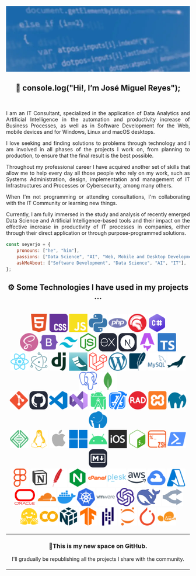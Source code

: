 <img src="./assets/github-profile-banner.webp" />

<h2 align="center">
    👋 console.log("Hi!, I’m José Miguel Reyes");
</h2>

<br/>

<p align="justify">
I am an IT Consultant, specialized in the application of Data Analytics and Artificial Intelligence in the automation and productivity increase of Business Processes, as well as in Software Development for the Web, mobile devices and for Windows, Linux and macOS desktops.
</p>

<p align="justify">
I love seeking and finding solutions to problems through technology and I am involved in all phases of the projects I work on, from planning to production, to ensure that the final result is the best possible.
</p>

<p align="justify">
Throughout my professional career I have acquired another set of skills that allow me to help every day all those people who rely on my work, such as Systems Administration, design, implementation and management of IT Infrastructures and Processes or Cybersecurity, among many others.
</p>

<p align="justify">
When I'm not programming or attending consultations, I'm collaborating with the IT Community or learning new things.
</p>

<p align="justify">
Currently, I am fully immersed in the study and analysis of recently emerged Data Science and Artificial Intelligence-based tools and their impact on the effective increase in productivity of IT processes in companies, either through their direct application or through purpose-programmed solutions.
</p>

```javascript
const seyerjo = {
	pronouns: ["he", "him"],
	passions: ["Data Science", "AI", "Web, Mobile and Desktop Development"],
	askMeAbout: ["Software Development", "Data Science", "AI", "IT"],
};
```

<h2 align="center">
    ⚙️ Some Technologies I have used in my projects ...
</h2>

<br/>

<div align="center">
    <img src="./assets/html5.svg" alt="HTML" height="50px" title="HTML" />
    <img src="./assets/css.svg" alt="CSS" height="50px" title="CSS" />
    <img src="./assets/javascript.svg" alt="JavaScript" height="50px" title="JavaScript" />
    <img src="./assets/python.svg" alt="Python" height="50px" title="Python" />
    <img src="./assets/php.svg" alt="PHP" height="50px" title="PHP" />
    <img src="./assets/delphi.svg" alt="Object Pascal (Delphi)" height="50px" title="Object Pascal (Delphi)" />
    <img src="./assets/csharp.webp" alt="C#" height="50px" title="C#" />
</div>

<div align="center">
    <img src="./assets/sass.svg" alt="Sass" height="50px" title="Sass" />
    <img src="./assets/bootstrap.svg" alt="Bootstrap" height="50px" title="Bootstrap" />
    <img src="./assets/tailwindcss.svg" alt="Tailwind CSS" height="50px" title="Tailwind CSS" />
    <img src="./assets/nodedotjs.svg" alt="Node.JS" height="50px" title="Node.JS" />
    <img src="./assets/express.svg" alt="Express.JS" height="50px" title="Express.JS" />
    <img src="./assets/nextdotjs.svg" alt="Next.JS" height="50px" title="Next.JS" />
    <img src="./assets/astro.svg" alt="Astro" height="50px" title="Astro" />
    <img src="./assets/typescript.svg" alt="TypeScript" height="50px" title="TypeScript" />
</div>

<div align="center">
    <img src="./assets/react.svg" alt="React.JS & React Native" height="50px" title="React.JS & React Native" />
    <img src="./assets/electron.svg" alt="Electron" height="50px" title="Electron" />
    <img src="./assets/django.svg" alt="Django" height="50px" title="Django" />
    <img src="./assets/flask.webp" alt="Flask" height="50px" title="Flask" />
    <img src="./assets/laravel.svg" alt="Laravel" height="50px" title="Laravel" />
    <img src="./assets/wordpress.svg" alt="WordPress Core & Headless" height="50px" title="WordPress Core & Headless" />
    <img src="./assets/sqlite.svg" alt="SQLite" height="50px" title="SQLite" />
    <img src="./assets/mysql.svg" alt="MySQL" height="50px" title="MySQL" />
    <img src="./assets/mariadb.svg" alt="MariaDB" height="50px" title="MariaDB" />
    <img src="./assets/postgresql.svg" alt="PostgreSQL" height="50px" title="PostgreSQL" />
    <img src="./assets/mongodb.svg" alt="MongoDB" height="50px" title="MongoDB" />
</div>

<div align="center">
    <img src="./assets/git.svg" alt="Git" height="50px" title="Git" />
    <img src="./assets/github.svg" alt="GitHub" height="50px" title="GitHub" />
    <img src="./assets/visualstudiocode.svg" alt="Visual Studio Code" height="50px" title="Visual Studio Code" />
    <img src="./assets/visualstudio.webp" alt="Visual Studio" height="50px" title="Visual Studio" />
    <img src="./assets/androidstudio.svg" alt="Android Studio" height="50px" title="Android Studio" />
        <img src="./assets/xcode.svg" alt="Xcode" height="50px" title="Xcode" />
    <img src="./assets/radstudio.svg" alt="RAD Studio" height="50px" title="RAD Studio" />
    <img src="./assets/xampp.svg" alt="XAMPP" height="50px" title="XAMPP" />
    <img src="./assets/mamp.svg" alt="MAMP" height="50px" title="MAMP" />
    <img src="./assets/laragon.svg" alt="Laragon" height="50px" title="Laragon" />
</div>

<div align="center">
    <img src="./assets/local.svg" alt="Local by Flywheel" height="50px" title="Local by Flywheel" />
    <img src="./assets/linux.svg" alt="Linux" height="50px" title="Linux" />
    <img src="./assets/macos.png" alt="MacOS" height="50px" title="MacOS" />
    <img src="./assets/windows.svg" alt="Windows" height="50px" title="Windows" />
    <img src="./assets/android.svg" alt="Android" height="50px" title="Android" />
    <img src="./assets/ios.svg" alt="iOS" height="50px" title="iOS" />
    <img src="./assets/gnubash.svg" alt="GNU Bash" height="50px" title="GNU Bash" />
    <img src="./assets/zsh.svg" alt="Z-Shell" height="50px" title="Z-Shell" />
    <img src="./assets/powershell.svg" alt="Powershell" height="50px" title="Powershell" />
    <img src="./assets/markdown.svg" alt="Markdown" height="50px" title="Markdown" />
</div>

<div align="center">
    <img src="./assets/figma.svg" alt="Figma" height="50px" title="Figma" />
    <img src="./assets/notion.png" alt="Notion" height="50px" title="Notion" /><img src="./assets/apache.svg" alt="Apache Server" height="50px" title="Apache Server" />
    <img src="./assets/nginx.svg" alt="Nginx Server" height="50px" title="Nginx Server" />
    <img src="./assets/cpanel.svg" alt="cPanel" height="50px" title="cPanel" />
    <img src="./assets/plesk.svg" alt="Plesk" height="50px" title="Plesk" />
    <img src="./assets/amazonaws.svg" alt="Amazon Web Services" height="50px" title="Amazon Web Services" />
    <img src="./assets/googlecloud.svg" alt="Google Cloud" height="50px" title="Google Cloud" />
    <img src="./assets/microsoftazure.svg" alt="Microsoft Azure" height="50px" title="Microsoft Azure" />
</div>

<div align="center">
    <img src="./assets/oraclecloud.webp" alt="Oracle Cloud" height="50px" title="Oracle Cloud" />
    <img src="./assets/cloudflare.svg" alt="Cloudflare" height="50px" title="Cloudflare" />    
    <img src="./assets/docker.svg" alt="Docker" height="50px" title="Docker" /> 
    <img src="./assets/kubernetes.svg" alt="Kubernetes" height="50px" title="Kubernetes" /> 
    <img src="./assets/vmware.svg" alt="VMware Infrastructure" height="50px" title="VMware Infrastructure" />
    <img src="./assets/openai.svg" alt="Open AI" height="50px" title="Open AI" />
    <img src="./assets/deepseek.webp" alt="DeepSeek" height="50px" title="DeepSeek" />
    <img src="./assets/openrouter.webp" alt="Open Router" height="50px" title="Open Router" />
</div>

<div align="center">
    <img src="./assets/huggingface.svg" alt="Hugging Face" height="50px" title="Hugging Face" />
    <img src="./assets/googlecolab.svg" alt="Google Colab" height="50px" title="Google Colab" />
    <img src="./assets/numpy.svg" alt="NumPy" height="50px" title="NumPy" />
    <img src="./assets/tensorflow.svg" alt="Tensorflow" height="50px" title="Tensorflow" />
    <img src="./assets/pandas.svg" alt="Pandas" height="50px" title="Pandas" />
    <img src="./assets/jupyter.svg" alt="Jupyter Notebooks" height="50px" title="Jupyter Notebooks" />
    <img src="./assets/pytorch.svg" alt="Pytorch" height="50px" title="Pytorch" />
    <img src="./assets/scikitlearn.svg" alt="Scikit-learn" height="50px" title="Scikit-learn" />
</div>

<hr style="border: none; height: 1px; margin: 20px 0;">

<h3 align="center">📌This is my new space on GitHub.</h3>
<p align="center">I'll gradually be republishing all the projects I share with the community.</p>

<hr style="border: none; height: 1px; margin: 20px 0;">
